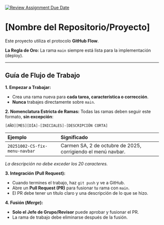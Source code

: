 [![Review Assignment Due Date](https://classroom.github.com/assets/deadline-readme-button-22041afd0340ce965d47ae6ef1cefeee28c7c493a6346c4f15d667ab976d596c.svg)](https://classroom.github.com/a/gdSpac-y)
# [Nombre del Repositorio/Proyecto]

Este proyecto utiliza el protocolo **GitHub Flow**.

**La Regla de Oro:** La rama `main` siempre está lista para la implementación (deploy).

---

##  Guía de Flujo de Trabajo

**1. Empezar a Trabajar:**
   * Crea una rama nueva para **cada tarea, característica o corrección**.
   * **Nunca** trabajes directamente sobre `main`.

**2. Nomenclatura Estricta de Ramas:**
   Todas las ramas deben seguir este formato, **sin excepción**:

   `[AÑO][MES][DÍA]-[INICIALES]-[DESCRIPCIÓN CORTA]`

   | Ejemplo | Significado |
   | :--- | :--- |
   | `20251002-CS-fix-menu-navbar` | Carmen SA, 2 de octubre de 2025, corrigiendo el menú navbar. |

   *La descripción no debe exceder los 20 caracteres.*

**3. Integración (Pull Request):**
   * Cuando termines el trabajo, haz `git push` y ve a GitHub.
   * Abre un **Pull Request (PR)** para fusionar tu rama con `main`.
   * El PR debe tener un título claro y una descripción de lo que se hizo.

**4. Fusión (*Merge*):**
   * **Solo el Jefe de Grupo/Revisor** puede aprobar y fusionar el PR.
   * La rama de trabajo debe eliminarse después de la fusión.